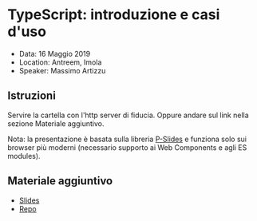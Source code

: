 TypeScript: introduzione e casi d'uso
=====================================

- Data: 16 Maggio 2019
- Location: Antreem, Imola
- Speaker: Massimo Artizzu

## Istruzioni

Servire la cartella con l'http server di fiducia. Oppure andare sul link nella
sezione Materiale aggiuntivo.

Nota: la presentazione è basata sulla libreria
[P-Slides](https://github.com/MaxArt2501/p-slides) e funziona solo sui browser
più moderni (necessario supporto ai Web Components e agli ES modules).

## Materiale aggiuntivo

- [Slides](https://maxart2501.github.io/typescript-talk/devromagna/)
- [Repo](https://github.com/MaxArt2501/typescript-talk)
